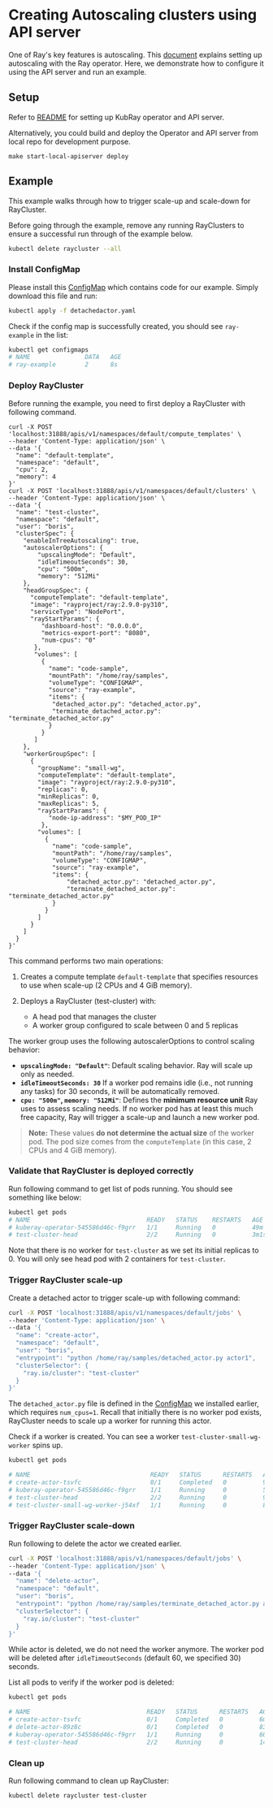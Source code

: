 # Creating Autoscaling clusters using API server

One of Ray's key features is autoscaling. This [document] explains setting up autoscaling
with the Ray operator. Here, we demonstrate how to configure it using the API server and
run an example.

## Setup

Refer to [README](README.md) for setting up KubRay operator and API server.

Alternatively, you could build and deploy the Operator and API server from local repo for
development purpose.

```shell
make start-local-apiserver deploy
```

## Example

This example walks through how to trigger scale-up and scale-down for RayCluster.

Before going through the example, remove any running RayClusters to ensure a successful
run through of the example below.

```sh
kubectl delete raycluster --all
```

### Install ConfigMap

Please install this [ConfigMap] which contains code for our example. Simply download
this file and run:

```sh
kubectl apply -f detachedactor.yaml
```

Check if the config map is successfully created, you should see `ray-example` in the list:

```sh
kubectl get configmaps
# NAME               DATA   AGE
# ray-example        2      8s
```

### Deploy RayCluster

Before running the example, you need to first deploy a RayCluster with following command.

```shell
curl -X POST 'localhost:31888/apis/v1/namespaces/default/compute_templates' \
--header 'Content-Type: application/json' \
--data '{
  "name": "default-template",
  "namespace": "default",
  "cpu": 2,
  "memory": 4
}'
curl -X POST 'localhost:31888/apis/v1/namespaces/default/clusters' \
--header 'Content-Type: application/json' \
--data '{
  "name": "test-cluster",
  "namespace": "default",
  "user": "boris",
  "clusterSpec": {
    "enableInTreeAutoscaling": true,
    "autoscalerOptions": {
        "upscalingMode": "Default",
        "idleTimeoutSeconds": 30,
        "cpu": "500m",
        "memory": "512Mi"
    },
    "headGroupSpec": {
      "computeTemplate": "default-template",
      "image": "rayproject/ray:2.9.0-py310",
      "serviceType": "NodePort",
      "rayStartParams": {
         "dashboard-host": "0.0.0.0",
         "metrics-export-port": "8080",
         "num-cpus": "0"
       },
       "volumes": [
         {
           "name": "code-sample",
           "mountPath": "/home/ray/samples",
           "volumeType": "CONFIGMAP",
           "source": "ray-example",
           "items": {
            "detached_actor.py": "detached_actor.py",
            "terminate_detached_actor.py": "terminate_detached_actor.py"
           }
         }
       ]
    },
    "workerGroupSpec": [
      {
        "groupName": "small-wg",
        "computeTemplate": "default-template",
        "image": "rayproject/ray:2.9.0-py310",
        "replicas": 0,
        "minReplicas": 0,
        "maxReplicas": 5,
        "rayStartParams": {
           "node-ip-address": "$MY_POD_IP"
         },
        "volumes": [
          {
            "name": "code-sample",
            "mountPath": "/home/ray/samples",
            "volumeType": "CONFIGMAP",
            "source": "ray-example",
            "items": {
                "detached_actor.py": "detached_actor.py",
                "terminate_detached_actor.py": "terminate_detached_actor.py"
            }
          }
        ]
      }
    ]
  }
}'
```

This command performs two main operations:

1. Creates a compute template `default-template` that specifies resources to use when
   scale-up (2 CPUs and 4 GiB memory).

2. Deploys a RayCluster (test-cluster) with:
    - A head pod that manages the cluster
    - A worker group configured to scale between 0 and 5 replicas

The worker group uses the following autoscalerOptions to control scaling behavior:

- **`upscalingMode: "Default"`**: Default scaling behavior. Ray will scale up only as
needed.
- **`idleTimeoutSeconds: 30`** If a worker pod remains idle (i.e., not running any tasks)
for 30 seconds, it will be automatically removed.
- **`cpu: "500m"`, `memory: "512Mi"`**: Defines the **minimum resource unit** Ray uses to
assess scaling needs.  If no worker pod has at least this much free capacity, Ray will
trigger a scale-up and launch a new worker pod.

> **Note:** These values **do not determine the actual size** of the worker pod. The
> pod size comes from the `computeTemplate` (in this case, 2 CPUs and 4 GiB memory).

### Validate that RayCluster is deployed correctly

Run following command to get list of pods running. You should see something like below:

```sh
kubectl get pods
# NAME                                READY   STATUS    RESTARTS   AGE
# kuberay-operator-545586d46c-f9grr   1/1     Running   0          49m
# test-cluster-head                   2/2     Running   0          3m1s
```

Note that there is no worker for `test-cluster` as we set its initial replicas to 0. You
will only see head pod with 2 containers for `test-cluster`.

### Trigger RayCluster scale-up

Create a detached actor to trigger scale-up with following command:

```sh
curl -X POST 'localhost:31888/apis/v1/namespaces/default/jobs' \
--header 'Content-Type: application/json' \
--data '{
  "name": "create-actor",
  "namespace": "default",
  "user": "boris",
  "entrypoint": "python /home/ray/samples/detached_actor.py actor1",
  "clusterSelector": {
    "ray.io/cluster": "test-cluster"
  }
}'
```

The `detached_actor.py` file is defined in the [ConfigMap] we installed earlier, which
requires `num_cpus=1`. Recall that initially there is no worker pod exists, RayCluster
needs to scale up a worker for running this actor.

Check if a worker is created. You can see a worker `test-cluster-small-wg-worker` spins
up.

```sh
kubectl get pods

# NAME                                 READY   STATUS      RESTARTS   AGE
# create-actor-tsvfc                   0/1     Completed   0          99s
# kuberay-operator-545586d46c-f9grr    1/1     Running     0          55m
# test-cluster-head                    2/2     Running     0          9m37s
# test-cluster-small-wg-worker-j54xf   1/1     Running     0          88s
```

### Trigger RayCluster scale-down

Run following to delete the actor we created earlier.

```sh
curl -X POST 'localhost:31888/apis/v1/namespaces/default/jobs' \
--header 'Content-Type: application/json' \
--data '{
  "name": "delete-actor",
  "namespace": "default",
  "user": "boris",
  "entrypoint": "python /home/ray/samples/terminate_detached_actor.py actor1",
  "clusterSelector": {
    "ray.io/cluster": "test-cluster"
  }
}'
```

While actor is deleted, we do not need the worker anymore. The worker pod will be deleted
after `idleTimeoutSeconds` (default 60, we specified 30) seconds.

List all pods to verify if the worker pod is deleted:

```sh
kubectl get pods

# NAME                                READY   STATUS      RESTARTS   AGE
# create-actor-tsvfc                  0/1     Completed   0          6m37s
# delete-actor-89z8c                  0/1     Completed   0          83s
# kuberay-operator-545586d46c-f9grr   1/1     Running     0          60m
# test-cluster-head                   2/2     Running     0          14m

```

### Clean up

Run following command to clean up RayCluster:

```sh
kubectl delete raycluster test-cluster
```

[document]: https://docs.ray.io/en/latest/cluster/kubernetes/user-guides/configuring-autoscaling.html
[ConfigMap]: test/cluster/cluster/detachedactor.yaml
